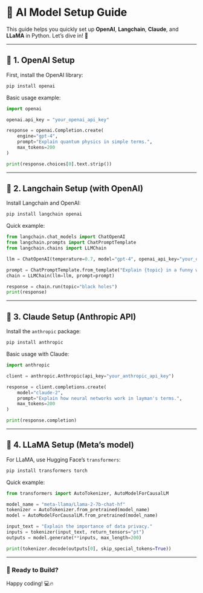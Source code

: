 # 🚀 AI Model Setup Guide 

This guide helps you quickly set up **OpenAI**, **Langchain**, **Claude**, and **LLaMA** in Python. Let’s dive in!  🎯

---

## 🔹 1. OpenAI Setup

First, install the OpenAI library:

```bash
pip install openai
```

Basic usage example:

```python
import openai

openai.api_key = "your_openai_api_key"

response = openai.Completion.create(
    engine="gpt-4",
    prompt="Explain quantum physics in simple terms.",
    max_tokens=200
)

print(response.choices[0].text.strip())
```

---

## 🔧 2. Langchain Setup (with OpenAI)

Install Langchain and OpenAI:

```bash
pip install langchain openai
```

Quick example:

```python
from langchain.chat_models import ChatOpenAI
from langchain.prompts import ChatPromptTemplate
from langchain.chains import LLMChain

llm = ChatOpenAI(temperature=0.7, model="gpt-4", openai_api_key="your_openai_api_key")

prompt = ChatPromptTemplate.from_template("Explain {topic} in a funny way.")
chain = LLMChain(llm=llm, prompt=prompt)

response = chain.run(topic="black holes")
print(response)
```

---

## 🤖 3. Claude Setup (Anthropic API)

Install the `anthropic` package:

```bash
pip install anthropic
```

Basic usage with Claude:

```python
import anthropic

client = anthropic.Anthropic(api_key="your_anthropic_api_key")

response = client.completions.create(
    model="claude-2",
    prompt="Explain how neural networks work in layman's terms.",
    max_tokens=200
)

print(response.completion)
```
---

## 🦙 4. LLaMA Setup (Meta’s model)

For LLaMA, use Hugging Face’s `transformers`:

```bash
pip install transformers torch
```

Quick example:

```python
from transformers import AutoTokenizer, AutoModelForCausalLM

model_name = "meta-llama/Llama-2-7b-chat-hf"
tokenizer = AutoTokenizer.from_pretrained(model_name)
model = AutoModelForCausalLM.from_pretrained(model_name)

input_text = "Explain the importance of data privacy."
inputs = tokenizer(input_text, return_tensors="pt")
outputs = model.generate(**inputs, max_length=200)

print(tokenizer.decode(outputs[0], skip_special_tokens=True))
```

---

### 🎉 Ready to Build?
Happy coding! 💻🔥

